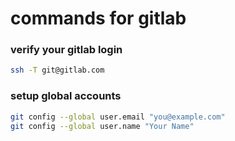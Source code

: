 # commands for gitlab

### verify your gitlab login 
```bash
ssh -T git@gitlab.com
```

### setup global accounts
```bash
git config --global user.email "you@example.com" 
git config --global user.name "Your Name"
```
